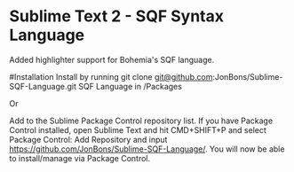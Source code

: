 # Sublime Text 2 - SQF Syntax Language
Added highlighter support for Bohemia's SQF language.

#Installation
Install by running git clone git@github.com:JonBons/Sublime-SQF-Language.git SQF Language in /Packages

Or

Add to the Sublime Package Control repository list. If you have Package Control installed, open Sublime Text and hit CMD+SHIFT+P and select Package Control: Add Repository and input https://github.com/JonBons/Sublime-SQF-Language/. You will now be able to install/manage via Package Control.